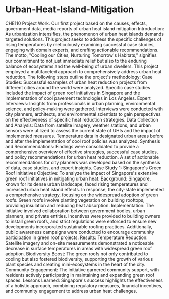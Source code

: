 # Urban-Heat-Island-Mitigation
CHE110 Project Work.
Our first project based on the causes, effects, government data, media reports of urban heat island mitigation
Introduction:
As urbanization intensifies, the phenomenon of urban heat islands demands targeted solutions. This project seeks to address the specific challenges of rising temperatures by meticulously examining successful case studies, engaging with domain experts, and crafting actionable recommendations. The motto, "Cooling our Cities, Nurturing Tomorrow's Habitats," signifies our commitment to not just immediate relief but also to the enduring balance of ecosystems and the well-being of urban dwellers.
This project employed a multifaceted approach to comprehensively address urban heat reduction. The following steps outline the project's methodology:
Case Studies: Successful examples of urban heat reduction projects from different cities around the world were analyzed. Specific case studies included the impact of green roof initiatives in Singapore and the implementation of cool pavement technologies in Los Angeles.
Expert Interviews: Insights from professionals in urban planning, environmental science, and policy-making were gathered. Interviews were conducted with city planners, architects, and environmental scientists to gain perspectives on the effectiveness of specific heat reduction strategies.
Data Collection and Analysis: Data from satellite imagery, weather stations, and urban sensors were utilized to assess the current state of UHIs and the impact of implemented measures. Temperature data in designated urban areas before and after the implementation of cool roof policies was analyzed.
Synthesis and Recommendations: Findings were consolidated to provide a comprehensive overview of effective strategies, successful case studies, and policy recommendations for urban heat reduction. A set of actionable recommendations for city planners was developed based on the synthesis of data, case studies, and expert insights.
Case Study 1: Singapore's Green Roof Initiatives
Objective: To analyze the impact of Singapore's extensive green roof initiatives in mitigating urban heat.
Background:
Singapore, known for its dense urban landscape, faced rising temperatures and increased urban heat island effects. In response, the city-state implemented a comprehensive strategy, focusing on the widespread adoption of green roofs. Green roofs involve planting vegetation on building rooftops, providing insulation and reducing heat absorption.
Implementation:
The initiative involved collaboration between government bodies, urban planners, and private entities. Incentives were provided to building owners to install green roofs, and strict regulations were enforced to ensure new developments incorporated sustainable roofing practices. Additionally, public awareness campaigns were conducted to encourage community participation in green roof projects.
Results:
Temperature Reduction: Satellite imagery and on-site measurements demonstrated a noticeable decrease in surface temperatures in areas with widespread green roof adoption.
Biodiversity Boost: The green roofs not only contributed to cooling but also fostered biodiversity, supporting the growth of various plant species and creating mini-ecosystems in the heart of the city.
Community Engagement: The initiative garnered community support, with residents actively participating in maintaining and expanding green roof spaces.
Lessons Learned:
Singapore's success highlights the effectiveness of a holistic approach, combining regulatory measures, financial incentives, and community engagement to address urban heat challenges.
